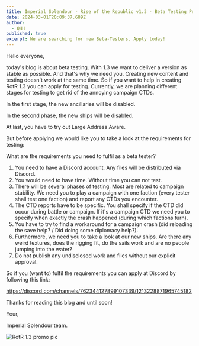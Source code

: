 ```yaml
---
title: Imperial Splendour - Rise of the Republic v1.3 - Beta Testing Program
date: 2024-03-01T20:09:37.689Z
author:
  - QHH
published: true
excerpt: We are searching for new Beta-Testers. Apply today!
---
```

Hello everyone,

today's blog is about beta testing. With 1.3 we want to deliver a version as stable as possible. And that's why we need you. Creating new content and testing doesn't work at the same time. So if you want to help in creating RotR 1.3 you can apply for testing. Currently, we are planning different stages for testing to get rid of the annoying campaign CTDs. 

In the first stage, the new ancillaries will be disabled. 

In the second phase, the new ships will be disabled. 

At last, you have to try out Large Address Aware.

But before applying we would like you to take a look at the requirements for testing:

What are the requirements you need to fulfil as a beta tester?

1. You need to have a Discord account. Any files will be distributed via Discord.
2. You would need to have time. Without time you can not test.
3. There will be several phases of testing. Most are related to campaign stability. We need you to play a campaign with one faction (every tester shall test one faction) and report any CTDs you encounter.
4. The CTD reports have to be specific. You shall specify if the CTD did occur during battle or campaign. If it's a campaign CTD we need you to specify when exactly the crash happened (during which factions turn).
5. You have to try to find a workaround for a campaign crash (did reloading the save help? / Did doing some diplomacy help?).
6. Furthermore, we need you to take a look at our new ships. Are there any weird textures, does the rigging fit, do the sails work and are no people jumping into the water?
7. Do not publish any undisclosed work and files without our explicit approval.

So if you (want to) fulfil the requirements you can apply at Discord by following this link: 

https://discord.com/channels/762344127899107339/1213228871965745182

Thanks for reading this blog and until soon!

Your,

Imperial Splendour team.

![RotR 1.3 promo pic](../_img/rotr-1.3teaser.png "RotR 1.3 promo pic")